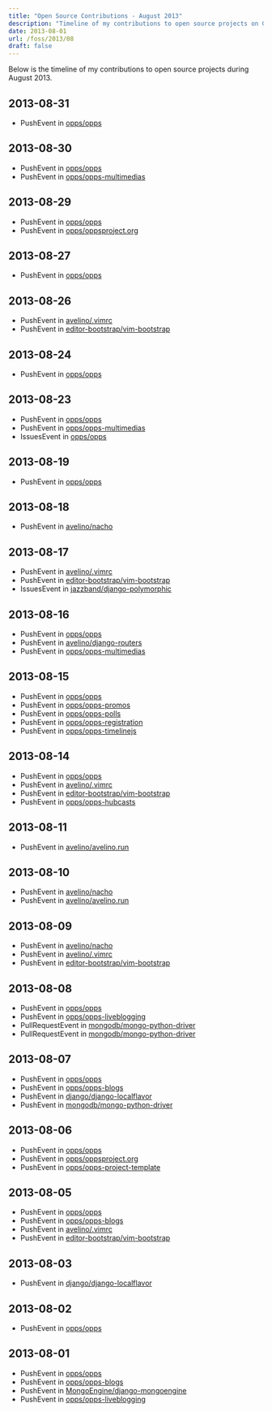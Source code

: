 ```yaml
---
title: "Open Source Contributions - August 2013"
description: "Timeline of my contributions to open source projects on GitHub during August 2013."
date: 2013-08-01
url: /foss/2013/08
draft: false
---
```


Below is the timeline of my contributions to open source projects during August 2013.

## 2013-08-31

- PushEvent in [opps/opps](https://github.com/opps/opps)

## 2013-08-30

- PushEvent in [opps/opps](https://github.com/opps/opps)
- PushEvent in [opps/opps-multimedias](https://github.com/opps/opps-multimedias)

## 2013-08-29

- PushEvent in [opps/opps](https://github.com/opps/opps)
- PushEvent in [opps/oppsproject.org](https://github.com/opps/oppsproject.org)

## 2013-08-27

- PushEvent in [opps/opps](https://github.com/opps/opps)

## 2013-08-26

- PushEvent in [avelino/.vimrc](https://github.com/avelino/.vimrc)
- PushEvent in [editor-bootstrap/vim-bootstrap](https://github.com/editor-bootstrap/vim-bootstrap)

## 2013-08-24

- PushEvent in [opps/opps](https://github.com/opps/opps)

## 2013-08-23

- PushEvent in [opps/opps](https://github.com/opps/opps)
- PushEvent in [opps/opps-multimedias](https://github.com/opps/opps-multimedias)
- IssuesEvent in [opps/opps](https://github.com/opps/opps)

## 2013-08-19

- PushEvent in [opps/opps](https://github.com/opps/opps)

## 2013-08-18

- PushEvent in [avelino/nacho](https://github.com/avelino/nacho)

## 2013-08-17

- PushEvent in [avelino/.vimrc](https://github.com/avelino/.vimrc)
- PushEvent in [editor-bootstrap/vim-bootstrap](https://github.com/editor-bootstrap/vim-bootstrap)
- IssuesEvent in [jazzband/django-polymorphic](https://github.com/jazzband/django-polymorphic)

## 2013-08-16

- PushEvent in [opps/opps](https://github.com/opps/opps)
- PushEvent in [avelino/django-routers](https://github.com/avelino/django-routers)
- PushEvent in [opps/opps-multimedias](https://github.com/opps/opps-multimedias)

## 2013-08-15

- PushEvent in [opps/opps](https://github.com/opps/opps)
- PushEvent in [opps/opps-promos](https://github.com/opps/opps-promos)
- PushEvent in [opps/opps-polls](https://github.com/opps/opps-polls)
- PushEvent in [opps/opps-registration](https://github.com/opps/opps-registration)
- PushEvent in [opps/opps-timelinejs](https://github.com/opps/opps-timelinejs)

## 2013-08-14

- PushEvent in [opps/opps](https://github.com/opps/opps)
- PushEvent in [avelino/.vimrc](https://github.com/avelino/.vimrc)
- PushEvent in [editor-bootstrap/vim-bootstrap](https://github.com/editor-bootstrap/vim-bootstrap)
- PushEvent in [opps/opps-hubcasts](https://github.com/opps/opps-hubcasts)

## 2013-08-11

- PushEvent in [avelino/avelino.run](https://github.com/avelino/avelino.run)

## 2013-08-10

- PushEvent in [avelino/nacho](https://github.com/avelino/nacho)
- PushEvent in [avelino/avelino.run](https://github.com/avelino/avelino.run)

## 2013-08-09

- PushEvent in [avelino/nacho](https://github.com/avelino/nacho)
- PushEvent in [avelino/.vimrc](https://github.com/avelino/.vimrc)
- PushEvent in [editor-bootstrap/vim-bootstrap](https://github.com/editor-bootstrap/vim-bootstrap)

## 2013-08-08

- PushEvent in [opps/opps](https://github.com/opps/opps)
- PushEvent in [opps/opps-liveblogging](https://github.com/opps/opps-liveblogging)
- PullRequestEvent in [mongodb/mongo-python-driver](https://github.com/mongodb/mongo-python-driver)
- PullRequestEvent in [mongodb/mongo-python-driver](https://github.com/mongodb/mongo-python-driver)

## 2013-08-07

- PushEvent in [opps/opps](https://github.com/opps/opps)
- PushEvent in [opps/opps-blogs](https://github.com/opps/opps-blogs)
- PushEvent in [django/django-localflavor](https://github.com/django/django-localflavor)
- PushEvent in [mongodb/mongo-python-driver](https://github.com/mongodb/mongo-python-driver)

## 2013-08-06

- PushEvent in [opps/opps](https://github.com/opps/opps)
- PushEvent in [opps/oppsproject.org](https://github.com/opps/oppsproject.org)
- PushEvent in [opps/opps-project-template](https://github.com/opps/opps-project-template)

## 2013-08-05

- PushEvent in [opps/opps](https://github.com/opps/opps)
- PushEvent in [opps/opps-blogs](https://github.com/opps/opps-blogs)
- PushEvent in [avelino/.vimrc](https://github.com/avelino/.vimrc)
- PushEvent in [editor-bootstrap/vim-bootstrap](https://github.com/editor-bootstrap/vim-bootstrap)

## 2013-08-03

- PushEvent in [django/django-localflavor](https://github.com/django/django-localflavor)

## 2013-08-02

- PushEvent in [opps/opps](https://github.com/opps/opps)

## 2013-08-01

- PushEvent in [opps/opps](https://github.com/opps/opps)
- PushEvent in [opps/opps-blogs](https://github.com/opps/opps-blogs)
- PushEvent in [MongoEngine/django-mongoengine](https://github.com/MongoEngine/django-mongoengine)
- PushEvent in [opps/opps-liveblogging](https://github.com/opps/opps-liveblogging)

